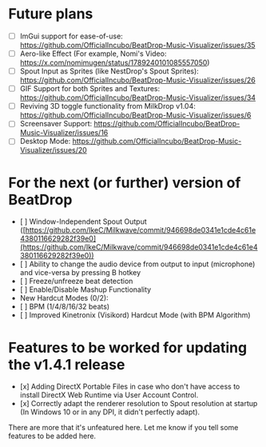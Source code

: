 # Future plans
- [ ] ImGui support for ease-of-use: https://github.com/OfficialIncubo/BeatDrop-Music-Visualizer/issues/35
- [ ] Aero-like Effect (For example, Nomi's Video: <https://x.com/nomimugen/status/1789240101085557050>)
- [ ] Spout Input as Sprites (like NestDrop's Spout Sprites): https://github.com/OfficialIncubo/BeatDrop-Music-Visualizer/issues/26
- [ ] GIF Support for both Sprites and Textures: https://github.com/OfficialIncubo/BeatDrop-Music-Visualizer/issues/34
- [ ] Reviving 3D toggle functionality from MilkDrop v1.04: https://github.com/OfficialIncubo/BeatDrop-Music-Visualizer/issues/6
- [ ] Screensaver Support: https://github.com/OfficialIncubo/BeatDrop-Music-Visualizer/issues/16
- [ ] Desktop Mode: https://github.com/OfficialIncubo/BeatDrop-Music-Visualizer/issues/20

# For the next (or further) version of BeatDrop

* \[ ] Window-Independent Spout Output ([https://github.com/IkeC/Milkwave/commit/946698de0341e1cde4c61e4380116629282f39e0](https://github.com/IkeC/Milkwave/commit/946698de0341e1cde4c61e4380116629282f39e0))
* \[ ] Ability to change the audio device from output to input (microphone) and vice-versa by pressing B hotkey
* \[ ] Freeze/unfreeze beat detection
* \[ ] Enable/Disable Mashup Functionality
* New Hardcut Modes (0/2):
* \[ ] BPM (1/4/8/16/32 beats)
* \[ ] Improved Kinetronix (Visikord) Hardcut Mode (with BPM Algorithm)

# Features to be worked for updating the v1.4.1 release

* \[x] Adding DirectX Portable Files in case who don't have access to install DirectX Web Runtime via User Account Control.
* \[x] Correctly adapt the renderer resolution to Spout resolution at startup (In Windows 10 or in any DPI, it didn't perfectly adapt).

There are more that it's unfeatured here. Let me know if you tell some features to be added here.

